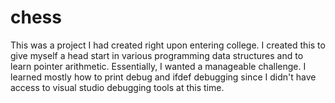 # chess

This was a project I had created right upon entering college. I created this to give myself a head start in various programming data structures and to learn pointer arithmetic. Essentially, I wanted a manageable challenge. I learned mostly how to print debug and ifdef debugging since I didn't have access to visual studio debugging tools at this time.
